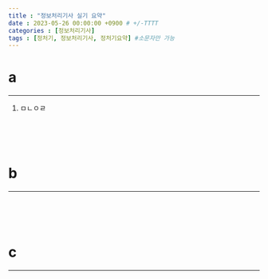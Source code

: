 ```yaml
---
title : "정보처리기사 실기 요약"
date : 2023-05-26 00:00:00 +0900 # +/-TTTT
categories : [정보처리기사]
tags : [정처기, 정보처리기사, 정처기요약] #소문자만 가능
---
```


# **a**
---
1. ㅁㄴㅇㄹ


<br><br><br>

# **b**
---



<br><br><br>

# **c**
---